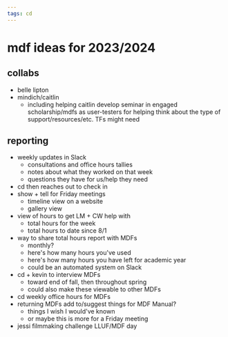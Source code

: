 ```yaml
---
tags: cd
---
```


# mdf ideas for 2023/2024

## collabs
* belle lipton
* mindich/caitlin
    * including helping caitlin develop seminar in engaged scholarship/mdfs as user-testers for helping think about the type of support/resources/etc. TFs might need

## reporting
* weekly updates in Slack 
    * consultations and office hours tallies
    * notes about what they worked on that week
    * questions they have for us/help they need
* cd then reaches out to check in
* show + tell for Friday meetings
    * timeline view on a website
    * gallery view
* view of hours to get LM + CW help with
    * total hours for the week
    * total hours to date since 8/1
* way to share total hours report with MDFs
    * monthly?
    * here's how many hours you've used
    * here's how many hours you have left for academic year
    * could be an automated system on Slack
* cd + kevin to interview MDFs
    * toward end of fall, then throughout spring
    * could also make these viewable to other MDFs
* cd weekly office hours for MDFs
* returning MDFs add to/suggest things for MDF Manual?
    * things I wish I would've known
    * or maybe this is more for a Friday meeting
* jessi filmmaking challenge LLUF/MDF day


